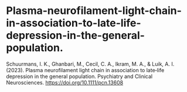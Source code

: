 # Plasma-neurofilament-light-chain-in-association-to-late-life-depression-in-the-general-population.
Schuurmans, I. K., Ghanbari, M., Cecil, C. A., Ikram, M. A., &amp; Luik, A. I. (2023). Plasma neurofilament light chain in association to late‐life depression in the general population. Psychiatry and Clinical Neurosciences. https://doi.org/10.1111/pcn.13608

